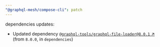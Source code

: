 ```yaml
---
"@graphql-mesh/compose-cli": patch
---
```

dependencies updates:
  - Updated dependency [`@graphql-tools/graphql-file-loader@8.0.1` ↗︎](https://www.npmjs.com/package/@graphql-tools/graphql-file-loader/v/8.0.1) (from `8.0.0`, in `dependencies`)
